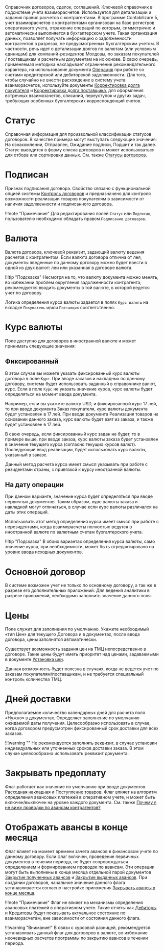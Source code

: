 ﻿Справочник договоров, сделок, соглашений. Ключевой справочник в подсистеме учета взаиморасчетов. Используется для детализации и задания правил расчетов с контрагентами. В программе Contabilizare 5, учет взаиморасчетов с контрагентами организован на базе регистров оперативного учета, отражение операций по которым, симметрично и автоматически выполняется в бухгалтерском учете. Такая организация данных, позволяет получать информацию о задолженности контрагентов в разрезах, не предусмотренных бухгалтерским учетом. В частности, речь идет о детализации долгов по валютам (или условным единицам) для компаний-резидентов Молдовы, по заказам покупателей / поставщикам и расчетным документам на их основе. В свою очередь, применяемая методика накладывает ограничение рекомендательного характера, на использование документа [Операция](/d/Entry) при работе со счетами кредиторской или дебиторской задолженности. Для того, чтобы случайно не внести расхождение в систему учета взаиморасчетов, используйте документы [Корректировка долга покупателя](/d/AdjustDebts) и [Корректировка долга поставщика](/d/AdjustVendorDebts), для оформления встречных взаимозачетов, списаний, переуступок и других задач, требующих особенных бухгалтерских корреспонденций счетов.

# Статус

Справочная информация для произвольной классификации статусов договоров. В качестве примера могут выступать следующие значения: На ознакомлении, Отправлен, Ожидание подписи, Подшит и так далее. Статус выводится в форму списка договоров и может использоваться для отбора или сортировки данных. См. также [Статусы договоров](/c/ContractStatuses).

# Подписан

Признак подписания договора. Свойство связано с функциональной опцией системы [Контроль договоров](/cf/Settings#ContractsControl) и предназначено для контроля возможности реализации товаров покупателям в зависимости от наличия задолженности и подписанного договора.

!!!note "Примечание"
	Для редактирования полей `Статус` или `Подписан`, пользователю необходимо обладать правом `Подписание договоров`.

# Валюта

Валюта договора, ключевой реквизит, задающий валюту ведения расчетов с контрагентом. Если валюта договора отлична от лея, документы введенные по данному договору можно будет ввести в одной из двух валют: леи или указанная в договоре валюта.

!!!tip "Подсказка"
	Несмотря на то, что валюту документа можно менять, во избежании проблем округления задолженности контрагента, рекомендуется вводить документы в той валюте, в которой ведется учет по договору.

Логика определения курса валюты задается в полях `Курс валюты` на вкладке `Покупатель` и/или `Поставщик` соответственно.

# Курс валюты

Поле доступно для договоров в иностранной валюте и может принимать следующие значения:

## Фиксированный

В этом случае вы можете указать фиксированный курс валюты договора в поле `Курс`. При вводе заказов и накладных по данному договору, система будет использовать заданный в справочнике валют, курс. Если в поле `Курс` не указать значение курса, курс валюты будет определяться на момент ввода документа.

Например, если вы укажете валюту USD, и фиксированный курс 17 лей, то при вводе документа Заказ покупателя, курс валюты документа будет установлен в 17 лей. При вводе документа Реализация товаров на основании данного заказа, курс валюты будет взят из заказа, и также будет установлен в 17 лей.

В свою очередь, если фиксированный курс задан не будет, то в примере выше, при вводе заказа, курс валюты заказа будет установлен в значение текущего курса (согласно текущих курсов валют). Последующий ввод реализации, будет использовать курс валюты, указанный в заказе.

Данный метод расчета курса имеет смысл указывать при работе с резидентами страны, с привязкой к курсу иностранной валюты.

## На дату операции

При данном варианте, значение курса будет определяться при вводе первичных документов. Таким образом, курс валюты заказа и накладной могут отличаться, в случае если курс валюты различался на даты этих операций.

Использовать этот метод определения курса имеет смысл при работе с нерезидентами, когда взаиморасчеты полностью ведутся в иностранной валюте по валютным счетам бухгалтерского учета.

!!!tip "Подсказка"
	В обоих вариантах определения курса валюты, само значение курса, при необходимости, может быть отредактировано на уровне ввода исходных документов.

# Основной договор

В системе возможен учет не только по основному договору, а так же в разрезе его дополнительных приложений. Для ведения аналитики в разрезе приложений, необходимо заполнить значение данного поля.

# Цены

Поле служит для заполнения по умолчанию. Укажите необходимый «тип Цен» для текущего Договора и в документах, после ввода договора, цены заполнятся автоматически.

Существует возможность задания цен на ТМЦ непосредственно в договоре. Такие цены будут иметь приоритет над ценами, задаваемыми в документе [Установка цен](/d/SetupPrices).

Данная возможность будет полезна в случаях, когда не ведется учет по заказам покупателям/поставщикам, и не требуется специальный контроль количества ТМЦ.

# Дней доставки

Предполагаемое количество календарных дней для расчета поля «Нужно» в документах.  Определяет заполнение по умолчанию ожидаемой даты получения. Целесообразно использовать в случае, когда договором предусмотрен фиксированный срок доставки для всех заказов.

!!!warning ""
	Не рекомендуется заполнять реквизит, в случае установки индивидуальных или уточненных сроков доставки заказа. В этом случае целесообразно использовать реквизит документа.

# Закрывать предоплату

Флаг работает как значение по умолчанию при вводе документов [Расходная накладная](/d/Invoice) и [Поступление товаров](/d/VendorInvoice). Флаг влияет на алгоритм определения авансовых платежей в оперативном учете, и может быть включен/выключен на уровне каждого документа. См. также [Почему я не вижу проводки по авансам контрагентов?](/faqaccounting#WhereIsAdvance)

# Отображать авансы в конце месяца <a name=CloseAdvances></a>

Флаг влияет на момент времени зачета авансов в финансовом учете по данному договору. Если флаг включен, проведение первичных документов в течении периода, не будет сопровождаться определением и формированием проводок по авансам. Эти операции могут быть выполнены в конце месяца отдельной парой документов [Закрытие полученных авансов](/d/ClosingAdvances) и [Закрытие выданных авансов](/d/ClosingAdvancesGiven). При создании договоров, начальное значение данного флага устанавливается согласно настройке приложения [Закрывать авансы в конце месяца](/cf/Settings#CloseAdvances).

!!!note "Примечание"
	Флаг не влияет на механизмы определения авансовых платежей в оперативном учете. Такие отчеты как [Дебиторы](/r/Debts) и [Кредиторы](/r/VendorDebts) будут показывать актуальное состояние по взаиморасчетам, вне зависимости от состояния данного флага.

!!!warning "Внимание!"
	В связи с курсовой разницей, рекомендуется устанавливать данный флаг для договоров в валюте, во избежание неочевидных расчетов программы по закрытию авансов в течении периода.